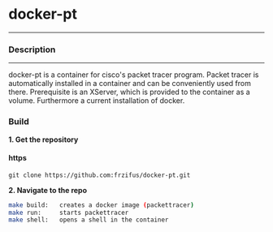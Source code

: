 # docker-pt
------
### Description
-------
docker-pt is a container for cisco's packet tracer program. Packet tracer is automatically installed in a container and can be conveniently used from there.
Prerequisite is an XServer, which is provided to the container as a volume. Furthermore a current installation of docker.

### Build
**1. Get the repository**
#### https
```https
git clone https://github.com:frzifus/docker-pt.git
```

**2. Navigate to the repo**
```bash
make build:   creates a docker image (packettracer)
make run:     starts packettracer
make shell:   opens a shell in the container

```
